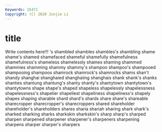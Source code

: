 ```yaml
---
Keywords: 15471
Copyright: (C) 2020 Junjie Li
---
```


# title

Write contents here!!!
's 
shambled 
shambles 
shambles's
shambling 
shame 
shame's 
shamed 
shamefaced 
shameful 
shamefully 
shamefulness 
shamefulness's 
shameless
shamelessly 
shames 
shaming 
shammed 
shammies 
shamming 
shammy 
shammy's 
shampoo 
shampoo's
shampooed 
shampooing 
shampoos 
shamrock 
shamrock's 
shamrocks 
shams 
shan't 
shandy 
shanghai
shanghaied 
shanghaiing 
shanghais 
shank 
shank's 
shanks 
shanties 
shantung 
shantung's 
shanty
shanty's 
shantytown 
shantytown's 
shantytowns 
shape 
shape's 
shaped 
shapeless 
shapelessly 
shapelessness
shapelessness's 
shapelier 
shapeliest 
shapeliness 
shapeliness's 
shapely 
shapes 
shaping 
sharable 
shard
shard's 
shards 
share 
share's 
shareable 
sharecropper 
sharecropper's 
sharecroppers 
shared 
shareholder
shareholder's 
shareholders 
shares 
sharia 
shariah 
sharing 
shark 
shark's 
sharked 
sharking
sharks 
sharkskin 
sharkskin's 
sharp 
sharp's 
sharped 
sharpen 
sharpened 
sharpener 
sharpener's
sharpeners 
sharpening 
sharpens 
sharper 
sharper's 
sharpers 
